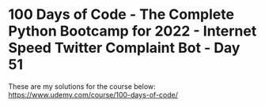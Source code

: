 # 100 Days of Code - The Complete Python Bootcamp for 2022 - Internet Speed Twitter Complaint Bot - Day 51

These are my solutions for the course below:<br>
https://www.udemy.com/course/100-days-of-code/